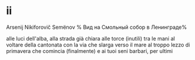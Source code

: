 # ii

Arsenij Nikiforovič Semënov %
Вид на Смольный собор в Ленинграде%

alle luci dell'alba, alla strada già chiara
alle torce (inutili) tra le mani
al voltare della cantonata
con la via che slarga verso il mare
al troppo
lezzo di primavera che comincia
(finalmente)
e ai tuoi seni barbari, per ultimi
